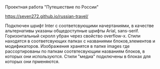 Проектная работа "Путешествие по России" 

https://seven272.github.io/russian-travel/

 Подключен шрифт Inter с соответсвующими начертаниями, в качестве альтернативы указаны общедоступные шрифты Arial, sans-serif. Горизонтальный скролл убран через свойство overflow-x. Стили находятся в соответсвующих папках с названиями блоков,элементов и модификаторов. Изображения хранятся в папке images где рассортированы по папкам соотвтесвующим названиям блоков, в которых они используются. Стили "медиа" подключены в блоках для которых они прменяются.
    